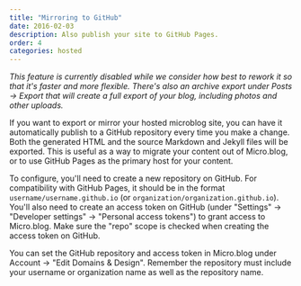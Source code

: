 ```yaml
---
title: "Mirroring to GitHub"
date: 2016-02-03
description: Also publish your site to GitHub Pages.
order: 4
categories: hosted
---
```


_This feature is currently disabled while we consider how best to rework it so that it's faster and more flexible. There's also an archive export under Posts → Export that will create a full export of your blog, including photos and other uploads._

If you want to export or mirror your hosted microblog site, you can have it automatically publish to a GitHub repository every time you make a change. Both the generated HTML and the source Markdown and Jekyll files will be exported. This is useful as a way to migrate your content out of Micro.blog, or to use GitHub Pages as the primary host for your content.

To configure, you'll need to create a new repository on GitHub. For compatibility with GitHub Pages, it should be in the format `username/username.github.io` (or `organization/organization.github.io`). You'll also need to create an access token on GitHub (under "Settings" → "Developer settings" → "Personal access tokens") to grant access to Micro.blog. Make sure the "repo" scope is checked when creating the access token on GitHub.

You can set the GitHub repository and access token in Micro.blog under Account → "Edit Domains & Design". Remember the repository must include your username or organization name as well as the repository name.
